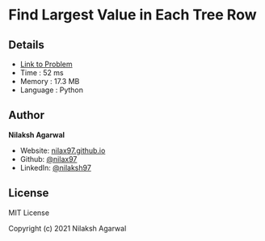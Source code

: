 # Find Largest Value in Each Tree Row


## Details

* [Link to Problem](https://leetcode.com/problems/find-largest-value-in-each-tree-row/)
* Time : 52 ms
* Memory : 17.3 MB
* Language : Python

## Author

**Nilaksh Agarwal**

* Website: [nilax97.github.io](https://nilax97.github.io/)
* Github: [@nilax97](https://github.com/nilax97)
* LinkedIn: [@nilaksh97](https://linkedin.com/in/nilaksh97)

## License

MIT License

Copyright (c) 2021 Nilaksh Agarwal
